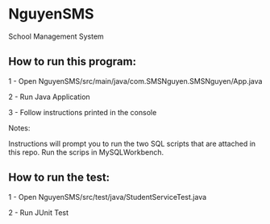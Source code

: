# NguyenSMS
School Management System


## How to run this program:


1 - Open NguyenSMS/src/main/java/com.SMSNguyen.SMSNguyen/App.java

2 - Run Java Application

3 - Follow instructions printed in the console

Notes:

Instructions will prompt you to run the two SQL scripts that are attached in this repo. Run the scrips in MySQLWorkbench.


## How to run the test:


1 - Open NguyenSMS/src/test/java/StudentServiceTest.java

2 - Run JUnit Test

